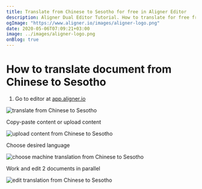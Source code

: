 ```yaml
---
title: Translate from Chinese to Sesotho for free in Aligner Editor
description: Aligner Dual Editor Tutorial. How to translate for free from Chinese to Sesotho. Aligner is multilingual document management platform. 
ogImage: "https://www.aligner.io/images/aligner-logo.png"
date: 2020-05-06T07:09:21+03:00
image: ../images/aligner-logo.png
onBlog: true
---
```


# How to translate document from Chinese to Sesotho

1. Go to editor at [app.aligner.io](https://app.aligner.io "Aligner App web page")

![translate from Chinese to Sesotho](../aligner-blank-editor.png "translate from Chinese to Sesotho")

Copy-paste content or upload content

![upload content from Chinese to Sesotho](../aligner-uploaded-document.png "upload content from Chinese to Sesotho")

Choose desired language

![choose machine translation from Chinese to Sesotho](../aligner-language-dropdown.png "choose machine translation from Chinese to Sesotho")

Work and edit 2 documents in parallel

![edit translation from Chinese to Sesotho](../aligner-double-sitded-editor.png "edit translation from Chinese to Sesotho")


